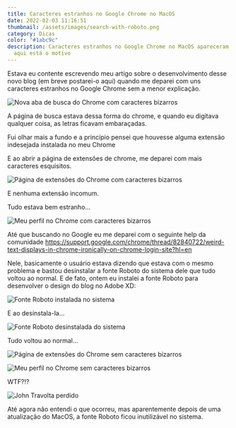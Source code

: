 ```yaml
---
title: Caracteres estranhos no Google Chrome no MacOS
date: 2022-02-03 11:16:51
thumbnail: /assets/images/search-with-roboto.png
category: Dicas
color: "#1abc9c"
description: Caracteres estranhos no Google Chrome no MacOS apareceram do nada e
  aqui está o motivo
---
```

Estava eu contente escrevendo meu artigo sobre o desenvolvimento desse novo blog (em breve postarei-o aqui) quando me deparei com uns caracteres estranhos no Google Chrome sem a menor explicação.

![Nova aba de busca do Chrome com caracteres bizarros](/assets/images/search-with-roboto.png "Nova aba de busca do Chrome com caracteres bizarros")

A página de busca estava dessa forma do chrome, e quando eu digitava qualquer coisa, as letras ficavam embaraçadas.

Fui olhar mais a fundo e a princípio pensei que houvesse alguma extensão indesejada instalada no meu Chrome

E ao abrir a página de extensões de chrome, me deparei com mais caracteres esquisitos.

![Página de extensões do Chrome com caracteres bizarros](/assets/images/extensions-with-roboto.png "Página de extensões do Chrome com caracteres bizarros")

E nenhuma extensão incomum.

Tudo estava bem estranho...

![Meu perfil no Chrome com caracteres bizarros](/assets/images/you-and-google-with-roboto.png "Meu perfil no Chrome com caracteres bizarros")

Até que buscando no Google eu me deparei com o seguinte help da comunidade [](https://support.google.com/chrome/thread/82840722/weird-text-displays-in-chrome-ironically-on-chrome-login-site?hl=en)<https://support.google.com/chrome/thread/82840722/weird-text-displays-in-chrome-ironically-on-chrome-login-site?hl=en>

Nele, basicamente o usuário estava dizendo que estava com o mesmo problema e bastou desinstalar a fonte Roboto do sistema dele que tudo voltou ao normal. E de fato, ontem eu instalei a fonte Roboto para desenvolver o design do blog no Adobe XD:

![Fonte Roboto instalada no sistema](/assets/images/with-roboto.png "Fonte Roboto instalada no sistema")

E ao desinstala-la...

![Fonte Roboto desinstalada do sistema](/assets/images/without-roboto.png "Fonte Roboto desinstalada do sistema")

Tudo voltou ao normal...

![Página de extensões do Chrome sem caracteres bizarros](/assets/images/extensions-without-roboto.png "Página de extensões do Chrome sem caracteres bizarros")

![Meu perfil no Chrome sem caracteres bizarros](/assets/images/you-and-google-without-roboto.png "Meu perfil no Chrome sem caracteres bizarros")

WTF?!?

![John Travolta perdido](/assets/images/lostjohntravolta.gif "John Travolta perdido")

Até agora não entendi o que ocorreu, mas aparentemente depois de uma atualização do MacOS, a fonte Roboto ficou inutilizável no sistema.